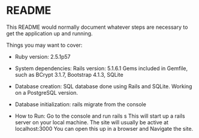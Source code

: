 # README

This README would normally document whatever steps are necessary to get the
application up and running.

Things you may want to cover:

* Ruby version: 2.5.1p57

* System dependencies: Rails version: 5.1.6.1
Gems included in Gemfile, such as BCrypt 3.1.7, Bootstrap 4.1.3, SQLite

* Database creation: SQL database done using Rails and SQLite. Working on a PostgreSQL version.

* Database initialization: rails migrate from the console

* How to Run:
Go to the console and run rails s
This will start up a rails server on your local machine. The site will usually be active at localhost:3000
You can open this up in a browser and Navigate the site.

